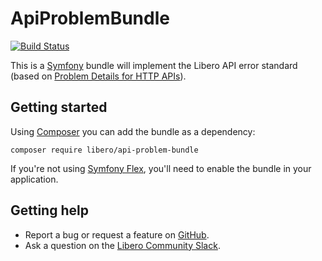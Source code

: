 ApiProblemBundle
================

[![Build Status](https://travis-ci.com/libero/api-problem-bundle.svg?branch=master)](https://travis-ci.com/libero/api-problem-bundle)

This is a [Symfony](https://symfony.com/) bundle will implement the Libero API error standard (based on [Problem Details for HTTP APIs](https://tools.ietf.org/html/rfc7807)).

Getting started
---------------

Using [Composer](https://getcomposer.org/) you can add the bundle as a dependency:

```
composer require libero/api-problem-bundle
```

If you're not using [Symfony Flex](https://symfony.com/doc/current/setup/flex.html), you'll need to enable the bundle in your application.

Getting help
------------

-  Report a bug or request a feature on [GitHub](https://github.com/libero/libero/issues/new/choose).
-  Ask a question on the [Libero Community Slack](https://libero-community.slack.com/).
